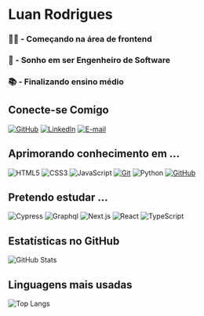 # Luan Rodrigues
### 🙋‍♂️ - Começando na área de frontend
### 🚀 - Sonho em ser Engenheiro de Software
### 📚 - Finalizando ensino médio


## Conecte-se Comigo
[![GitHub](https://img.shields.io/badge/GitHub-000?style=for-the-badge&logo=github&logoColor=30A3DC)](https://github.com/LuanRod23)
[![LinkedIn](https://img.shields.io/badge/LinkedIn-0077B5?style=for-the-badge&logo=linkedin&logoColor=white)](https://www.linkedin.com/in/luan-r-91b101320/)
[![E-mail](https://img.shields.io/badge/-Email-000?style=for-the-badge&logo=microsoft-outlook&logoColor=White)](mailto:luanrc2008@gmail.com)
## Aprimorando conhecimento em ...
![HTML5](https://img.shields.io/badge/HTML-000?style=for-the-badge&logo=html5&logoColor=)
![CSS3](https://img.shields.io/badge/css3-000.svg?style=for-the-badge&logo=css3&logoColor=white)
![JavaScript](https://img.shields.io/badge/JavaScript-000?style=for-the-badge&logo=javascript&logoColor=)
[![Git](https://img.shields.io/badge/Git-000?style=for-the-badge&logo=git&logoColor=)]()
 ![Python](https://img.shields.io/badge/Python-FFD43B?style=for-the-badge&logo=python&logoColor=blue)
[![GitHub](https://img.shields.io/badge/GitHub-000?style=for-the-badge&logo=github&logoColor=30A3DC)]()
## Pretendo estudar ...
![Cypress](https://img.shields.io/badge/Cypress-17202C?style=for-the-badge&logo=cypress&logoColor=white)
![Graphql](https://img.shields.io/badge/GraphQl-E10098?style=for-the-badge&logo=graphql&logoColor=white)
![Next.js](https://img.shields.io/badge/next%20js-000000?style=for-the-badge&logo=nextdotjs&logoColor=white)
![React](https://img.shields.io/badge/React-20232A?style=for-the-badge&logo=react&logoColor=61DAFB)
![TypeScript](https://img.shields.io/badge/TypeScript-007ACC?style=for-the-badge&logo=typescript&logoColor=white)

## Estatísticas no GitHub 
![GitHub Stats](https://github-readme-stats.vercel.app/api?username=LuanRod23&theme=transparent&bg_color=154162&border_color=&show_icons=true&icon_color=3278e3&title_color=E94D5F&text_color=3278e3)

## Linguagens mais usadas
![Top Langs](https://github-readme-stats-git-masterrstaa-rickstaa.vercel.app/api/top-langs/?username=LuanRod23&bg_color=154162&border_color=3278e3&title_color=E94D5F&text_color=3278e3)
